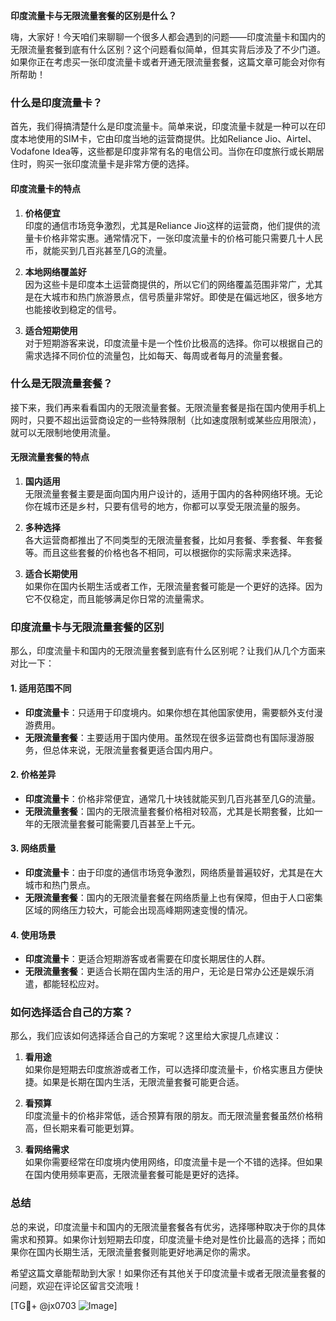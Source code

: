 **印度流量卡与无限流量套餐的区别是什么？**

嗨，大家好！今天咱们来聊聊一个很多人都会遇到的问题——印度流量卡和国内的无限流量套餐到底有什么区别？这个问题看似简单，但其实背后涉及了不少门道。如果你正在考虑买一张印度流量卡或者开通无限流量套餐，这篇文章可能会对你有所帮助！

### 什么是印度流量卡？

首先，我们得搞清楚什么是印度流量卡。简单来说，印度流量卡就是一种可以在印度本地使用的SIM卡，它由印度当地的运营商提供。比如Reliance Jio、Airtel、Vodafone Idea等，这些都是印度非常有名的电信公司。当你在印度旅行或长期居住时，购买一张印度流量卡是非常方便的选择。

#### 印度流量卡的特点

1. **价格便宜**  
   印度的通信市场竞争激烈，尤其是Reliance Jio这样的运营商，他们提供的流量卡价格非常实惠。通常情况下，一张印度流量卡的价格可能只需要几十人民币，就能买到几百兆甚至几G的流量。

2. **本地网络覆盖好**  
   因为这些卡是印度本土运营商提供的，所以它们的网络覆盖范围非常广，尤其是在大城市和热门旅游景点，信号质量非常好。即使是在偏远地区，很多地方也能接收到稳定的信号。

3. **适合短期使用**  
   对于短期游客来说，印度流量卡是一个性价比极高的选择。你可以根据自己的需求选择不同价位的流量包，比如每天、每周或者每月的流量套餐。

### 什么是无限流量套餐？

接下来，我们再来看看国内的无限流量套餐。无限流量套餐是指在国内使用手机上网时，只要不超出运营商设定的一些特殊限制（比如速度限制或某些应用限流），就可以无限制地使用流量。

#### 无限流量套餐的特点

1. **国内适用**  
   无限流量套餐主要是面向国内用户设计的，适用于国内的各种网络环境。无论你在城市还是乡村，只要有信号的地方，你都可以享受无限流量的服务。

2. **多种选择**  
   各大运营商都推出了不同类型的无限流量套餐，比如月套餐、季套餐、年套餐等。而且这些套餐的价格也各不相同，可以根据你的实际需求来选择。

3. **适合长期使用**  
   如果你在国内长期生活或者工作，无限流量套餐可能是一个更好的选择。因为它不仅稳定，而且能够满足你日常的流量需求。

### 印度流量卡与无限流量套餐的区别

那么，印度流量卡和国内的无限流量套餐到底有什么区别呢？让我们从几个方面来对比一下：

#### 1. 适用范围不同
- **印度流量卡**：只适用于印度境内。如果你想在其他国家使用，需要额外支付漫游费用。
- **无限流量套餐**：主要适用于国内使用。虽然现在很多运营商也有国际漫游服务，但总体来说，无限流量套餐更适合国内用户。

#### 2. 价格差异
- **印度流量卡**：价格非常便宜，通常几十块钱就能买到几百兆甚至几G的流量。
- **无限流量套餐**：国内的无限流量套餐价格相对较高，尤其是长期套餐，比如一年的无限流量套餐可能需要几百甚至上千元。

#### 3. 网络质量
- **印度流量卡**：由于印度的通信市场竞争激烈，网络质量普遍较好，尤其是在大城市和热门景点。
- **无限流量套餐**：国内的无限流量套餐在网络质量上也有保障，但由于人口密集区域的网络压力较大，可能会出现高峰期网速变慢的情况。

#### 4. 使用场景
- **印度流量卡**：更适合短期游客或者需要在印度长期居住的人群。
- **无限流量套餐**：更适合长期在国内生活的用户，无论是日常办公还是娱乐消遣，都能轻松应对。

### 如何选择适合自己的方案？

那么，我们应该如何选择适合自己的方案呢？这里给大家提几点建议：

1. **看用途**  
   如果你是短期去印度旅游或者工作，可以选择印度流量卡，价格实惠且方便快捷。如果是长期在国内生活，无限流量套餐可能更合适。

2. **看预算**  
   印度流量卡的价格非常低，适合预算有限的朋友。而无限流量套餐虽然价格稍高，但长期来看可能更划算。

3. **看网络需求**  
   如果你需要经常在印度境内使用网络，印度流量卡是一个不错的选择。但如果在国内使用频率更高，无限流量套餐可能是更好的选择。

### 总结

总的来说，印度流量卡和国内的无限流量套餐各有优劣，选择哪种取决于你的具体需求和预算。如果你计划短期去印度，印度流量卡绝对是性价比最高的选择；而如果你在国内长期生活，无限流量套餐则能更好地满足你的需求。

希望这篇文章能帮助到大家！如果你还有其他关于印度流量卡或者无限流量套餐的问题，欢迎在评论区留言交流哦！

[TG💪+ @jx0703 ![Image](https://github.com/user-attachments/assets/dbca1d08-cadb-493c-b0ec-ad6f7a83f270)]